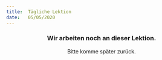 ```yaml
---
title:  Tägliche Lektion
date:   05/05/2020
---
```


### <center>Wir arbeiten noch an dieser Lektion.</center>
<center>Bitte komme später zurück.</center>